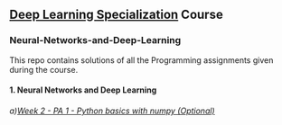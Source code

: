 ## [Deep Learning Specialization](https://www.deeplearning.ai/) Course
### Neural-Networks-and-Deep-Learning
This repo contains solutions of all the Programming assignments given during the course.
#### 1. Neural Networks and Deep Learning

###### a)[Week 2 - PA 1 - Python basics with numpy (Optional)](https://github.com/rekharchandran/Deep-learning_Neural-Networks/blob/master/Neural%20Networks%20and%20Deep%20Learning/Week%202/Python_Basics_With_Numpy_v3a.ipynb)

 


